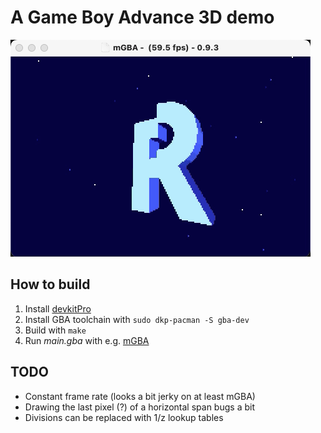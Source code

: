 # A Game Boy Advance 3D demo

![Screenshot](https://raw.githubusercontent.com/achydenius/gba-reaktor/main/gba-reaktor.png?token=GHSAT0AAAAAABHT7LULSISUPAM5XWAE63L4YS7X7FQ)

## How to build

1. Install [devkitPro](https://github.com/devkitPro/pacman/releases)
2. Install GBA toolchain with `sudo dkp-pacman -S gba-dev`
3. Build with `make`
4. Run _main.gba_ with e.g. [mGBA](https://mgba.io/)

## TODO

- Constant frame rate (looks a bit jerky on at least mGBA)
- Drawing the last pixel (?) of a horizontal span bugs a bit
- Divisions can be replaced with 1/z lookup tables
